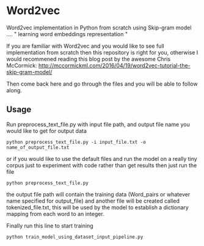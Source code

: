 # Word2vec
Word2vec implementation in Python from scratch using Skip-gram model .... " learning word embeddings representation "

If you are familiar with Word2vec and you would like to see full implementation from scratch then this repository is right for you,
otherwise I would recommened reading this blog post by the awesome Chris McCormick:
http://mccormickml.com/2016/04/19/word2vec-tutorial-the-skip-gram-model/

Then come back here and go through the files and you will be able to follow along.

## Usage

Run preprocess_text_file.py with input file path, and output file name you would like to get for output data
```
python preprocess_text_file.py -i input_file.txt -o name_of_output_file.txt
```

or if you would like to use the default files and run the model on a really tiny corpus just to experiment with code rather than get results
then just run the file

```
python preprocess_text_file.py
```

the output file path will contain the training data (Word_pairs or whatever name specified for output_file) and another file will be created
called tokenized_file.txt, this will be used by the model to establish a dictionary mapping
from each word to an integer.


Finally run this line to start training

```
python train_model_using_dataset_input_pipeline.py 
```


